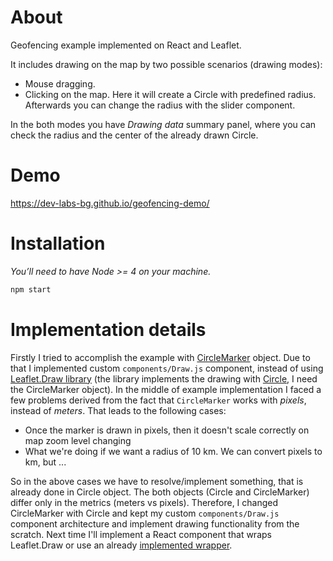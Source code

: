 # About 
Geofencing example implemented on React and Leaflet.

It includes drawing on the map by two possible scenarios (drawing modes):
- Mouse dragging. 
- Clicking on the map. Here it will create a Circle with predefined radius. Аfterwards you can change the radius with the slider component.

In the both modes you have *Drawing data* summary panel, where you can check the radius and the center of the already drawn Circle.

# Demo
https://dev-labs-bg.github.io/geofencing-demo/

# Installation
_You’ll need to have Node >= 4 on your machine._

```sh
npm start
```

# Implementation details
Firstly I tried to accomplish the example with [CircleMarker](http://leafletjs.com/reference-1.0.0.html#circlemarker) object.
Due to that I implemented custom `components/Draw.js` component, instead of using [Leaflet.Draw library](https://github.com/Leaflet/Leaflet.draw) (the library implements the drawing with [Circle](http://leafletjs.com/reference-1.0.0.html#circle), I need the CircleMarker object).
In the middle of example implementation I faced a few problems derived from the fact that `CircleMarker` works with _pixels_, instead of _meters_.
That leads to the following cases:
- Once the marker is drawn in pixels, then it doesn't scale correctly on map zoom level changing
- What we're doing if we want a radius of 10 km. We can convert pixels to km, but ...

So in the above cases we have to resolve/implement something, that is already done in Circle object. The both objects (Circle and CircleMarker) differ only in the metrics (meters vs pixels).
Therefore, I changed CircleMarker with Circle and kept my custom `components/Draw.js` component architecture and implement drawing functionality from the scratch.
Next time I'll implement a React component that wraps Leaflet.Draw or use an already [implemented wrapper](https://github.com/alex3165/react-leaflet-draw).

